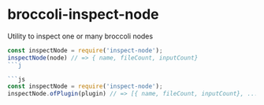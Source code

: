 # broccoli-inspect-node

Utility to inspect one or many broccoli nodes

```js
const inspectNode = require('inspect-node');
inspectNode(node) // => { name, fileCount, inputCount}
```j

```js
const inspectNode = require('inspect-node');
inspectNode.ofPlugin(plugin) // => [{ name, fileCount, inputCount}, ...]
```
